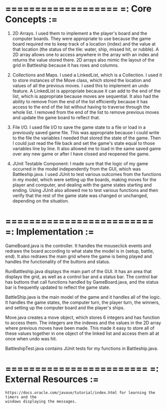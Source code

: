 ===================
=: Core Concepts :=
===================

  1. 2D Arrays. I used them to implement a the player's board and the computer boards. They were
       appropriate to use because the game board required me to keep track of a location (index)
       and the value at that location (the status of the tile: water, ship, missed hit, or rubble).
       A 2D array allows one to access anywhere in the array with an index and returns the value
       stored there. 2D arrays also mimic the layout of the grid in Battleship because it has
       rows and columns.


  2. Collections and Maps. I used a LinkedList, which is a Collection. I used it to store instances
  of the Move class, which stored the location and values of all the previous moves. I used this
  to implement an undo feature. A LinkedList is appropriate because it can add to the end of the
  list, which is appropriate because moves are sequential. It also had the ability to remove from
  the end of the list efficiently because it has access to the end of the list without having
  to traverse through the whole list. I removed from the end of the list to remove previous moves
  and update the game board to reflect that.

  3. File I/O. I used file I/O to save the game state to a file or load in a previously saved
  game file. This was appropriate because I could write to the file the variables I needed that
  stored the state of the game. Then I could just read the file back and set the game's state
  equal to those variables line by line. It also allowed me to load in the same saved game over
  any new game or after I have closed and reopened the game.

  4. JUnit Testable Component: I made sure that the logic of my game occurred in the model
  independently from the GUI, which was Battleship.java. I used JUnit to test various outcomes
  from the functions in my model, which were setting up the boards, making moves for the player and
  computer, and dealing with the game states starting and ending. Using JUnit also allowed me to
  test various functions and then verify that the rest of the game state was changed or unchanged,
  depending on the situation.


=========================
=:   Implementation    :=
=========================

  GameBoard.java is the controller. It handles the mouseclick events and redraws the board according
  to what state the model is in (setup, battle, end). It also redraws the main grid where the
  game is being played and handles the functionality of the buttons and status.

  RunBattleship.java displays the main part of the GUI. It has an area that displays the grid,
  as well as a control bar and a status bar. The control bar has buttons that call functions
  handled by GameBoard.java, and the status bar is frequently updated to reflect the game state.

  BattleShip.java is the main model of the game and it handles all of the logic. It handles the
  game states, the computer turn, the player turn, the winners, and setting up the computer board
  and the player's ships.

  Move.java creates a move object, which stores 6 integers and has function to access them. The
  integers are the indexes and the values in the 2D array where previous moves have been made.
  This made it easy to store all of these values together in one object of the linked list and
  access them all at once when undo was hit.

  BattleshipTest.java contains JUnit tests for my functions in Battleship.java.


========================
=: External Resources :=
========================

    https://docs.oracle.com/javase/tutorial/index.html for learning the timers and the
    windows displaying the messages.

